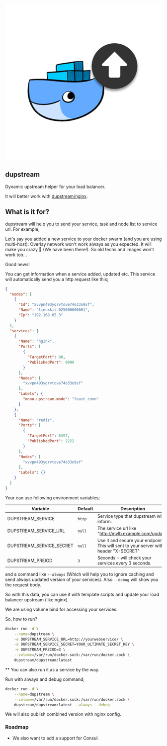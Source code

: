 ![](img/dupstream-logo.png)

## dupstream

Dynamic upstream helper for your load balancer.

It will better work with [dupstream/nginx](https://github.com/dupstream/nginx).

## What is it for?

dupstream will help you to send your service, task and node list to service url. For example;

Let's say you added a new service to your docker swarm (and you are using multi-host). Overlay network won't work always as you expected. It will make you crazy 🙂 (We have been there!). So old techs and images won't work too... 

Good news!

You can get information when a service added, updated etc. This service will automatically send you a http request like this;

```json
{
  "nodes": [
    {
      "Id": "xvvpn493yqrvtove74o33o9sf",
      "Name": "linuxkit-025000000001",
      "Ip": "192.168.65.3"
    }
  ],
  "services": [
    {
      "Name": "nginx",
      "Ports": [
        {
          "TargetPort": 80,
          "PublishedPort": 9099
        }
      ],
      "Nodes": [
        "xvvpn493yqrvtove74o33o9sf"
      ],
      "Labels": {
        "mono.upstream.mode": "least_conn"
      }
    },
    {
      "Name": "redis",
      "Ports": [
        {
          "TargetPort": 6397,
          "PublishedPort": 2222
        }
      ],
      "Nodes": [
        "xvvpn493yqrvtove74o33o9sf"
      ],
      "Labels": {}
    }
  ]
}
```

Your can use following environment variables;

|Variable|Default|Description|
|---|---|---|
|DUPSTREAM_SERVICE|`http`|Service type that dupstream will inform.|
|DUPSTREAM_SERVICE_URL|`null`|The service url like "http://mylb.example.com/update"|
|DUPSTREAM_SERVICE_SECRET|`null`|Use it and secure your endpoint. This will sent to your server with header "X-SECRET"|
|DUPSTREAM_PREIOD|`3`|Seconds - will check your services every 3 seconds.|

and a command like `--always` (Which will help you to ignore caching and send always updated version of your services). Also `--debug` will show you the request body.

So with this data, you can use it with template scripts and update your load balancer upstream (like nginx).

We are using volume bind for accessing your services.

So, how to run?

```sh
docker run -d \
    --name=dupstream \
    -e DUPSTREAM_SERVICE_URL=http://yourwebservice/ \
    -e DUPSTREAM_SERVICE_SECRET=YOUR_ULTIMATE_SECRET_KEY \
    -e DUPSTREAM_PREIOD=3 \
    --volume=/var/run/docker.sock:/var/run/docker.sock \
    dupstream/dupstream:latest
```

** You can also run it as a service by the way.

Run with always and debug command;

```sh
docker run -d \
    --name=dupstream \
    --volume=/var/run/docker.sock:/var/run/docker.sock \
    dupstream/dupstream:latest --always --debug
```

We will also publish combined version with nginx config.

### Roadmap

- We also want to add a support for Consul.